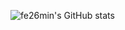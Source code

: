 ![fe26min's GitHub stats](https://github-readme-stats.vercel.app/api?username=fe26min&show_icons=true&theme=dark)
